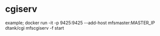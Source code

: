 # cgiserv
example; docker run -it -p 9425:9425 --add-host mfsmaster:MASTER_IP dtank/cgi mfscgiserv -f start
